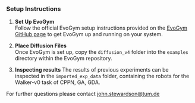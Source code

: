 ### Setup Instructions

1. **Set Up EvoGym**  
   Follow the official EvoGym setup instructions provided on the [EvoGym GitHub page](https://github.com/EvolutionGym/evogym) to get EvoGym up and running on your system.

2. **Place Diffusion Files**  
   Once EvoGym is set up, copy the `diffusion_v4` folder into the `examples` directory within the EvoGym repository.

3. **Inspecting results**
    The results of previous experiments can be inspected in the `imported_exp_data` folder, containing the robots for the Walker-v0 task of CPPN, GA, GDA.

For further questions please contact john.stewardson@tum.de

